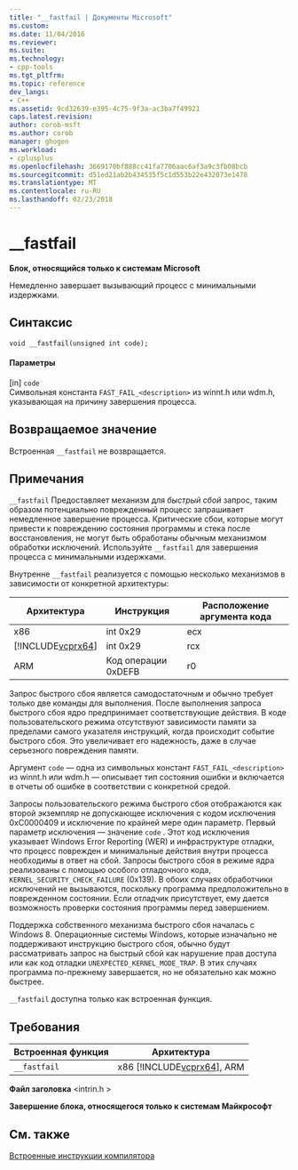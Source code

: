 ```yaml
---
title: "__fastfail | Документы Microsoft"
ms.custom: 
ms.date: 11/04/2016
ms.reviewer: 
ms.suite: 
ms.technology:
- cpp-tools
ms.tgt_pltfrm: 
ms.topic: reference
dev_langs:
- C++
ms.assetid: 9cd32639-e395-4c75-9f3a-ac3ba7f49921
caps.latest.revision: 
author: corob-msft
ms.author: corob
manager: ghogen
ms.workload:
- cplusplus
ms.openlocfilehash: 3669170bf888cc41fa7706aac6af3a9c3fb08bcb
ms.sourcegitcommit: d51ed21ab2b434535f5c1d553b22e432073e1478
ms.translationtype: MT
ms.contentlocale: ru-RU
ms.lasthandoff: 02/23/2018
---
```

# <a name="fastfail"></a>__fastfail
**Блок, относящийся только к системам Microsoft**  
  
 Немедленно завершает вызывающий процесс с минимальными издержками.  
  
## <a name="syntax"></a>Синтаксис  
  
```  
void __fastfail(unsigned int code);  
```  
  
#### <a name="parameters"></a>Параметры  
 [in] `code`  
 Символьная константа `FAST_FAIL_<description>`  из winnt.h или wdm.h, указывающая на причину завершения процесса.  
  
## <a name="return-value"></a>Возвращаемое значение  
 Встроенная `__fastfail` не возвращается.  
  
## <a name="remarks"></a>Примечания  
 `__fastfail` Предоставляет механизм для *быстрый сбой* запрос, таким образом потенциально поврежденный процесс запрашивает немедленное завершение процесса. Критические сбои, которые могут привести к повреждению состояния программы и стека после восстановления, не могут быть обработаны обычным механизмом обработки исключений. Используйте `__fastfail` для завершения процесса с минимальными издержками.  
  
 Внутренне `__fastfail` реализуется с помощью несколько механизмов в зависимости от конкретной архитектуры:  
  
|Архитектура|Инструкция|Расположение аргумента кода|  
|------------------|-----------------|-------------------------------|  
|x86|int 0x29|ecx|  
|[!INCLUDE[vcprx64](../assembler/inline/includes/vcprx64_md.md)]|int 0x29|rcx|  
|ARM|Код операции 0xDEFB|r0|  
  
 Запрос быстрого сбоя является самодостаточным и обычно требует только две команды для выполнения. После выполнения запроса быстрого сбоя ядро предпринимает соответствующие действия. В коде пользовательского режима отсутствуют зависимости памяти за пределами самого указателя инструкций, когда происходит событие быстрого сбоя. Это увеличивает его надежность, даже в случае серьезного повреждения памяти.  
  
 Аргумент `code` — одна из символьных констант `FAST_FAIL_<description>`  из winnt.h или wdm.h — описывает тип состояния ошибки и включается в отчеты об ошибке в соответствии с конкретной средой.  
  
 Запросы пользовательского режима быстрого сбоя отображаются как второй экземпляр не допускающее исключения с кодом исключения 0xC0000409 и исключение по крайней мере один параметр. Первый параметр исключения — значение `code` . Этот код исключения указывает  Windows Error Reporting (WER) и инфраструктуре отладки, что процесс поврежден и минимальные действия внутри процесса необходимы в ответ на сбой. Запросы быстрого сбоя в режиме ядра реализованы с помощью особого отладочного кода, `KERNEL_SECURITY_CHECK_FAILURE` (0x139). В обоих случаях обработчики исключений не вызываются, поскольку программа предположительно в поврежденном состоянии. Если отладчик присутствует, ему дается возможность проверки состояния программы перед завершением.  
  
 Поддержка собственного механизма быстрого сбоя началась с Windows 8. Операционные системы Windows, которые изначально не поддерживают инструкцию быстрого сбоя, обычно будут рассматривать запрос на быстрый сбой как нарушение прав доступа или как код отладки `UNEXPECTED_KERNEL_MODE_TRAP`. В этих случаях программа по-прежнему завершается, но не обязательно как можно быстрее.  
  
 `__fastfail` доступна только как встроенная функция.  
  
## <a name="requirements"></a>Требования  
  
|Встроенная функция|Архитектура|  
|---------------|------------------|  
|`__fastfail`|x86 [!INCLUDE[vcprx64](../assembler/inline/includes/vcprx64_md.md)], ARM|  
  
 **Файл заголовка** \<intrin.h >  
  
**Завершение блока, относящегося только к системам Майкрософт**  
  
## <a name="see-also"></a>См. также  
 [Встроенные инструкции компилятора](../intrinsics/compiler-intrinsics.md)